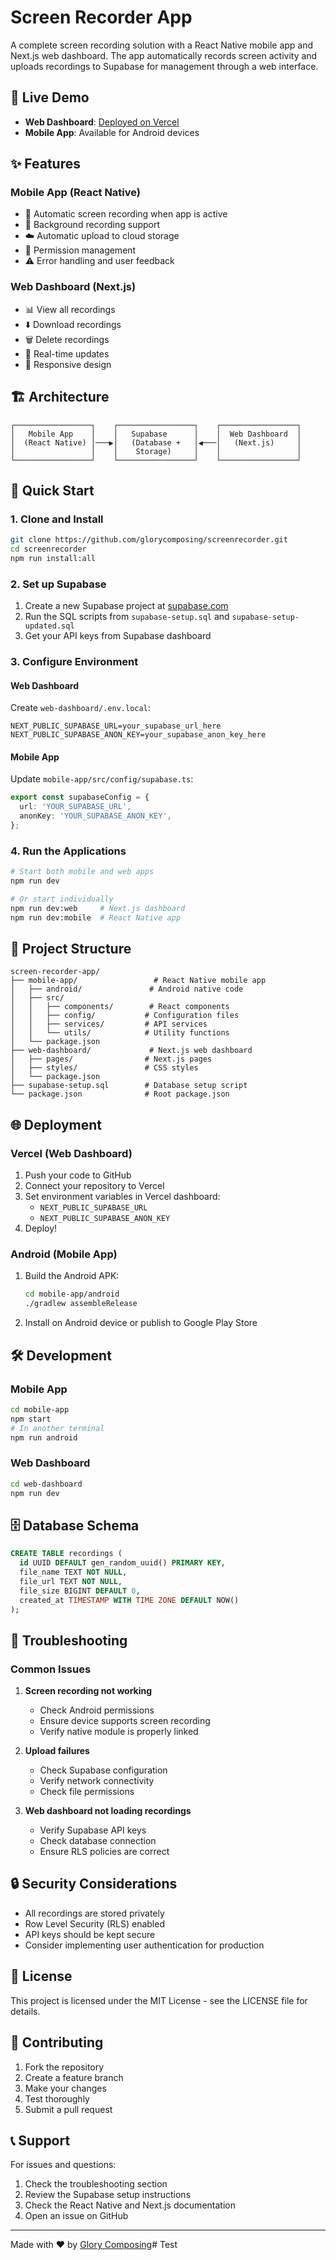 # Screen Recorder App

A complete screen recording solution with a React Native mobile app and Next.js web dashboard. The app automatically records screen activity and uploads recordings to Supabase for management through a web interface.

## 🚀 Live Demo

- **Web Dashboard**: [Deployed on Vercel](https://your-app-name.vercel.app)
- **Mobile App**: Available for Android devices

## ✨ Features

### Mobile App (React Native)
- 📱 Automatic screen recording when app is active
- 🔄 Background recording support
- ☁️ Automatic upload to cloud storage
- 🔐 Permission management
- ⚠️ Error handling and user feedback

### Web Dashboard (Next.js)
- 📊 View all recordings
- ⬇️ Download recordings
- 🗑️ Delete recordings
- 🔄 Real-time updates
- 📱 Responsive design

## 🏗️ Architecture

```
┌─────────────────┐    ┌─────────────────┐    ┌─────────────────┐
│   Mobile App    │    │   Supabase      │    │  Web Dashboard  │
│  (React Native) │───▶│   (Database +   │◀───│   (Next.js)     │
│                 │    │    Storage)     │    │                 │
└─────────────────┘    └─────────────────┘    └─────────────────┘
```

## 🚀 Quick Start

### 1. Clone and Install

```bash
git clone https://github.com/glorycomposing/screenrecorder.git
cd screenrecorder
npm run install:all
```

### 2. Set up Supabase

1. Create a new Supabase project at [supabase.com](https://supabase.com)
2. Run the SQL scripts from `supabase-setup.sql` and `supabase-setup-updated.sql`
3. Get your API keys from Supabase dashboard

### 3. Configure Environment

#### Web Dashboard

Create `web-dashboard/.env.local`:

```env
NEXT_PUBLIC_SUPABASE_URL=your_supabase_url_here
NEXT_PUBLIC_SUPABASE_ANON_KEY=your_supabase_anon_key_here
```

#### Mobile App

Update `mobile-app/src/config/supabase.ts`:

```typescript
export const supabaseConfig = {
  url: 'YOUR_SUPABASE_URL',
  anonKey: 'YOUR_SUPABASE_ANON_KEY',
};
```

### 4. Run the Applications

```bash
# Start both mobile and web apps
npm run dev

# Or start individually
npm run dev:web     # Next.js dashboard
npm run dev:mobile  # React Native app
```

## 📁 Project Structure

```
screen-recorder-app/
├── mobile-app/                 # React Native mobile app
│   ├── android/               # Android native code
│   ├── src/
│   │   ├── components/        # React components
│   │   ├── config/           # Configuration files
│   │   ├── services/         # API services
│   │   └── utils/            # Utility functions
│   └── package.json
├── web-dashboard/             # Next.js web dashboard
│   ├── pages/                # Next.js pages
│   ├── styles/               # CSS styles
│   └── package.json
├── supabase-setup.sql        # Database setup script
└── package.json              # Root package.json
```

## 🌐 Deployment

### Vercel (Web Dashboard)

1. Push your code to GitHub
2. Connect your repository to Vercel
3. Set environment variables in Vercel dashboard:
   - `NEXT_PUBLIC_SUPABASE_URL`
   - `NEXT_PUBLIC_SUPABASE_ANON_KEY`
4. Deploy!

### Android (Mobile App)

1. Build the Android APK:
   ```bash
   cd mobile-app/android
   ./gradlew assembleRelease
   ```
2. Install on Android device or publish to Google Play Store

## 🛠️ Development

### Mobile App

```bash
cd mobile-app
npm start
# In another terminal
npm run android
```

### Web Dashboard

```bash
cd web-dashboard
npm run dev
```

## 🗄️ Database Schema

```sql
CREATE TABLE recordings (
  id UUID DEFAULT gen_random_uuid() PRIMARY KEY,
  file_name TEXT NOT NULL,
  file_url TEXT NOT NULL,
  file_size BIGINT DEFAULT 0,
  created_at TIMESTAMP WITH TIME ZONE DEFAULT NOW()
);
```

## 🔧 Troubleshooting

### Common Issues

1. **Screen recording not working**
   - Check Android permissions
   - Ensure device supports screen recording
   - Verify native module is properly linked

2. **Upload failures**
   - Check Supabase configuration
   - Verify network connectivity
   - Check file permissions

3. **Web dashboard not loading recordings**
   - Verify Supabase API keys
   - Check database connection
   - Ensure RLS policies are correct

## 🔒 Security Considerations

- All recordings are stored privately
- Row Level Security (RLS) enabled
- API keys should be kept secure
- Consider implementing user authentication for production

## 📄 License

This project is licensed under the MIT License - see the LICENSE file for details.

## 🤝 Contributing

1. Fork the repository
2. Create a feature branch
3. Make your changes
4. Test thoroughly
5. Submit a pull request

## 📞 Support

For issues and questions:

1. Check the troubleshooting section
2. Review the Supabase setup instructions
3. Check the React Native and Next.js documentation
4. Open an issue on GitHub

---

Made with ❤️ by [Glory Composing](https://github.com/glorycomposing)#   T e s t  
 